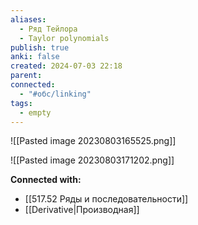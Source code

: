 ```yaml
---
aliases:
  - Ряд Тейлора
  - Taylor polynomials
publish: true
anki: false
created: 2024-07-03 22:18
parent: 
connected:
  - "#обс/linking"
tags:
  - empty
---
```




![[Pasted image 20230803165525.png]]


![[Pasted image 20230803171202.png]]









**Connected with:**
- [[517.52 Ряды и последовательности]]
- [[Derivative|Производная]]

